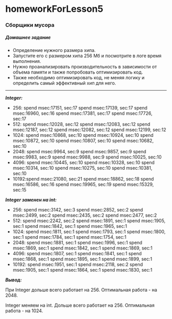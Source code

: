 # homeworkForLesson5
### Сборщики мусора ###
##### Домашнее задание ###

* Определение нужного размера хипа. 
* Запустите его с размером хипа 256 Мб и посмотрите в логе время выполнения. 
* Нужно проанализировать производительность в зависимости от объема памяти и также попробовать оптимизировать код.
* Также необходимо оптимизировать код, не меняя логику и определить самый эффективный хип для него.

---

***Integer:***

* 256:  spend msec:17151, sec:17  spend msec:17139, sec:17  spend msec:16960, sec:16  spend msec:17381, sec:17  spend msec:17726, sec:17
* 512:  spend msec:12028, sec:12  spend msec:12083, sec:12  spend msec:12187, sec:12  spend msec:12082, sec:12  spend msec:12199, sec:12
* 1024: spend msec:10868, sec:10  spend msec:10924, sec:10  spend msec:10872, sec:10  spend msec:10807, sec:10  spend msec:10682, sec:10
* 2048: spend msec:9964, sec:9    spend msec:9857, sec:9    spend msec:9983, sec:9    spend msec:9988, sec:9    spend msec:10025, sec:10
* 4096: spend msec:10445, sec:10  spend msec:10328, sec:10  spend msec:10314, sec:10  spend msec:10275, sec:10  spend msec:10381, sec:10
* 10192:spend msec:21080, sec:21  spend msec:18862, sec:18  spend msec:16586, sec:16  spend msec:19965, sec:19  spend msec:15329, sec:15

***Integer заменен на int:***

* 256:   spend msec:3142, sec:3  spend msec:2852, sec:2  spend msec:2499, sec:2  spend msec:2435, sec:2  spend msec:2477, sec:2
* 512:   spend msec:2242, sec:2  spend msec:1891, sec:1  spend msec:1905, sec:1  spend msec:1842, sec:1  spend msec:1965, sec:1
* 1024:  spend msec:1811, sec:1  spend msec:1793, sec:1  spend msec:1800, sec:1  spend msec:1784, sec:1  spend msec:1754, sec:1
* 2048:  spend msec:1881, sec:1  spend msec:1996, sec:1  spend msec:1869, sec:1  spend msec:1842, sec:1  spend msec:1869, sec:1
* 4096:  spend msec:1807, sec:1  spend msec:1841, sec:1  spend msec:1868, sec:1  spend msec:1895, sec:1  spend msec:1899, sec:1
* 10192: spend msec:1951, sec:1  spend msec:2118, sec:2  spend msec:1905, sec:1  spend msec:1864, sec:1  spend msec:1830, sec:1


***Вывод:***

При Integer дольше всего работает на 256. Оптимальная работа - на 2048.

Integer меняем на int. Дольше всего работает на 256. Оптимальная работа - на 1024.   
